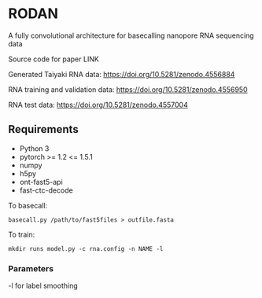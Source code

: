 # RODAN
A fully convolutional architecture for basecalling nanopore RNA sequencing data

Source code for paper LINK

Generated Taiyaki RNA data: https://doi.org/10.5281/zenodo.4556884

RNA training and validation data: https://doi.org/10.5281/zenodo.4556950

RNA test data: https://doi.org/10.5281/zenodo.4557004



## Requirements
* Python 3
* pytorch >= 1.2 <= 1.5.1
* numpy
* h5py
* ont-fast5-api
* fast-ctc-decode

To basecall:

`basecall.py /path/to/fast5files > outfile.fasta`

To train:

`mkdir runs
model.py -c rna.config -n NAME -l`

### Parameters
-l for label smoothing

